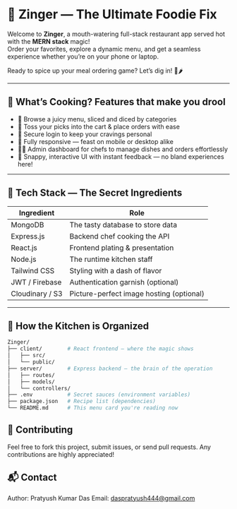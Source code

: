 # 🍔 Zinger — The Ultimate Foodie Fix

Welcome to **Zinger**, a mouth-watering full-stack restaurant app served hot with the **MERN stack** magic!  
Order your favorites, explore a dynamic menu, and get a seamless experience whether you’re on your phone or laptop.  

Ready to spice up your meal ordering game? Let’s dig in! 🍟🌶️

---

## 🚀 What’s Cooking? Features that make you drool

- 🧾 Browse a juicy menu, sliced and diced by categories  
- 🛒 Toss your picks into the cart & place orders with ease  
- 🔐 Secure login to keep your cravings personal  
- 📱 Fully responsive — feast on mobile or desktop alike  
- 🧑‍🍳 Admin dashboard for chefs to manage dishes and orders effortlessly  
- 💬 Snappy, interactive UI with instant feedback — no bland experiences here!

---

## 🔧 Tech Stack — The Secret Ingredients

| Ingredient    | Role                             |
|---------------|---------------------------------|
| MongoDB       | The tasty database to store data |
| Express.js    | Backend chef cooking the API    |
| React.js      | Frontend plating & presentation |
| Node.js       | The runtime kitchen staff       |
| Tailwind CSS  | Styling with a dash of flavor   |
| JWT / Firebase| Authentication garnish (optional) |
| Cloudinary / S3| Picture-perfect image hosting (optional) |

---

## 📁 How the Kitchen is Organized

```bash
Zinger/
├── client/        # React frontend — where the magic shows
│   ├── src/
│   └── public/
├── server/        # Express backend — the brain of the operation
│   ├── routes/
│   ├── models/
│   └── controllers/
├── .env           # Secret sauces (environment variables)
├── package.json   # Recipe list (dependencies)
└── README.md      # This menu card you're reading now
```


## 🤝 Contributing
Feel free to fork this project, submit issues, or send pull requests. Any contributions are highly appreciated!

## 📬 Contact
Author: Pratyush Kumar Das
Email: daspratyush444@gmail.com

